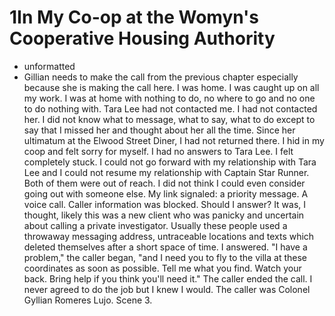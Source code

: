 # 1In My Co-op at the Womyn's Cooperative Housing Authority #

* unformatted
* Gillian needs to make the call from the previous chapter especially
because she is making the call here.
I was home. I was caught up on all my work. I was at home with nothing to
do, no where to go and no one to do nothing with. Tara Lee had not
contacted me. I had not contacted her. I did not know what to message, what
to say, what to do except to say that I missed her and thought about her
all the time. Since her ultimatum at the Elwood Street Diner, I had not
returned there. I hid in my coop and felt sorry for myself. I had no
answers to Tara Lee. I felt completely stuck. I could not go forward with
my relationship with Tara Lee and I could not resume my relationship with
Captain Star Runner. Both of them were out of reach. I did not think I
could even consider going out with someone else.
My link signaled: a priority message. A voice call. Caller information was
blocked. Should I answer?
It was, I thought, likely this was a new client who was panicky and
uncertain about calling a private investigator. Usually these people used a
throwaway messaging address, untraceable locations and texts which deleted
themselves after a short space of time.
I answered.
"I have a problem," the caller began, "and I need you to fly to the villa
at these coordinates as soon as possible. Tell me what you find. Watch your
back. Bring help if you think you'll need it."
The caller ended the call. I never agreed to do the job but I knew I would.
The caller was Colonel Gyllian Romeres Lujo.
Scene 3. 

